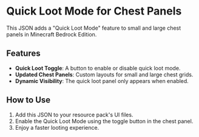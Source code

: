 # Quick Loot Mode for Chest Panels

This JSON adds a "Quick Loot Mode" feature to small and large chest panels in Minecraft Bedrock Edition.

## Features
- **Quick Loot Toggle**: A button to enable or disable quick loot mode.
- **Updated Chest Panels**: Custom layouts for small and large chest grids.
- **Dynamic Visibility**: The quick loot panel only appears when enabled.

## How to Use
1. Add this JSON to your resource pack's UI files.
2. Enable the Quick Loot Mode using the toggle button in the chest panel.
3. Enjoy a faster looting experience.
